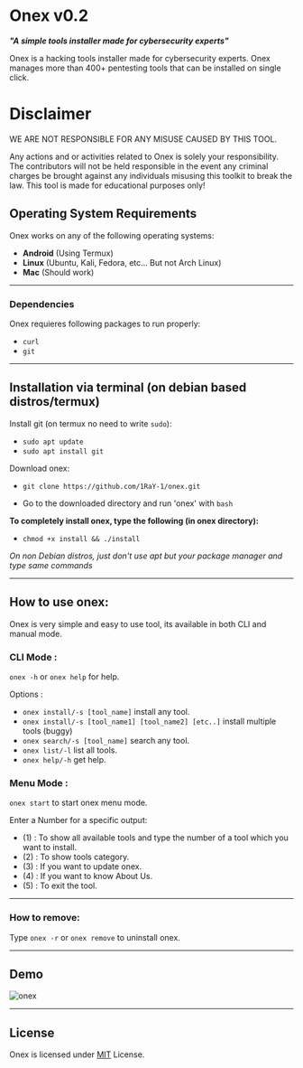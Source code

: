 # Onex v0.2

***"A simple tools installer made for cybersecurity experts"***

Onex is a hacking tools installer made for cybersecurity experts.
Onex manages more than 400+ pentesting tools that can be installed on single click.

# Disclaimer

WE ARE NOT RESPONSIBLE FOR ANY MISUSE CAUSED BY THIS TOOL.

Any actions and or activities related to Onex is solely your responsibility. 
The contributors will not be held responsible in the event any criminal charges be brought against any individuals misusing this toolkit to break the law.
This tool is made for educational purposes only!

## Operating System Requirements

Onex works on any of the following operating systems:
- **Android** (Using Termux)
- **Linux** (Ubuntu, Kali, Fedora, etc... But not Arch Linux)
- **Mac** (Should work)

------------------------------------------------------------------------

### Dependencies

Onex requieres following packages to run properly:
* `curl`
* `git`

------------------------------------------------------------------------

## Installation via terminal (on debian based distros/termux)

 Install git (on termux no need to write `sudo`):
* `sudo apt update`
* `sudo apt install git`

 Download onex:
* `git clone https://github.com/1RaY-1/onex.git`

* Go to the downloaded directory and run 'onex' with `bash`

**To completely install onex, type the following (in onex directory):**
* `chmod +x install && ./install`

*On non Debian distros, just don't use apt but your package manager and type same commands*

------------------------------------------------------------------------

## How to use onex:

Onex is very simple and easy to use tool, its available in both CLI and manual mode.

### CLI Mode :
`onex -h` or `onex help` for help.

Options :
- `onex install/-s [tool_name]` install any tool.
- `onex install/-s [tool_name1] [tool_name2] [etc..]` install multiple tools (buggy)
- `onex search/-s [tool_name]` search any tool.
- `onex list/-l` list all tools.
- `onex help/-h` get help.

### Menu Mode :

`onex start` to start onex menu mode.

Enter a Number for a specific output:
- (1) : To show all available tools and type the number of a tool which you want to install.
- (2) : To show tools category.
- (3) : If you want to update onex.
- (4) : If you want to know About Us.
- (5) : To exit the tool.

------------------------------------------------------------------------

### How to remove:

Type `onex -r` or `onex remove` to uninstall onex.

------------------------------------------------------------------------

## Demo
![onex](https://user-images.githubusercontent.com/78962948/173186099-07f32d4f-6c25-46fb-9eb4-83b43abeecfc.gif)

------------------------------------------------------------------------

## License
Onex is licensed under [MIT](https://github.com/1RaY-1/onex/blob/main/LICENSE) License.
